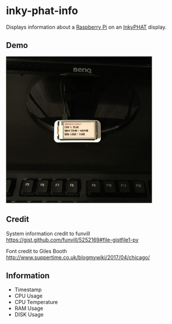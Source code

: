 # inky-phat-info
Displays information about a [Raspberry Pi](https://www.raspberrypi.org/) on an [InkyPHAT](https://shop.pimoroni.com/products/inky-phat?variant=12549254217811)
 display.
 
## Demo
<img width="400" alt="InkyPHAT displaying information" src="https://raw.githubusercontent.com/sayersauce/inky-phat-info/master/pi.jpg">

## Credit
System information credit to funvill https://gist.github.com/funvill/5252169#file-gistfile1-py

Font credit to Giles Booth http://www.suppertime.co.uk/blogmywiki/2017/04/chicago/

## Information
- Timestamp
- CPU Usage
- CPU Temperature
- RAM Usage
- DISK Usage
